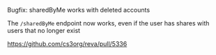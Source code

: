 Bugfix: sharedByMe works with deleted accounts

The `/sharedByMe` endpoint now works, even if the user has
shares with users that no longer exist

https://github.com/cs3org/reva/pull/5336
